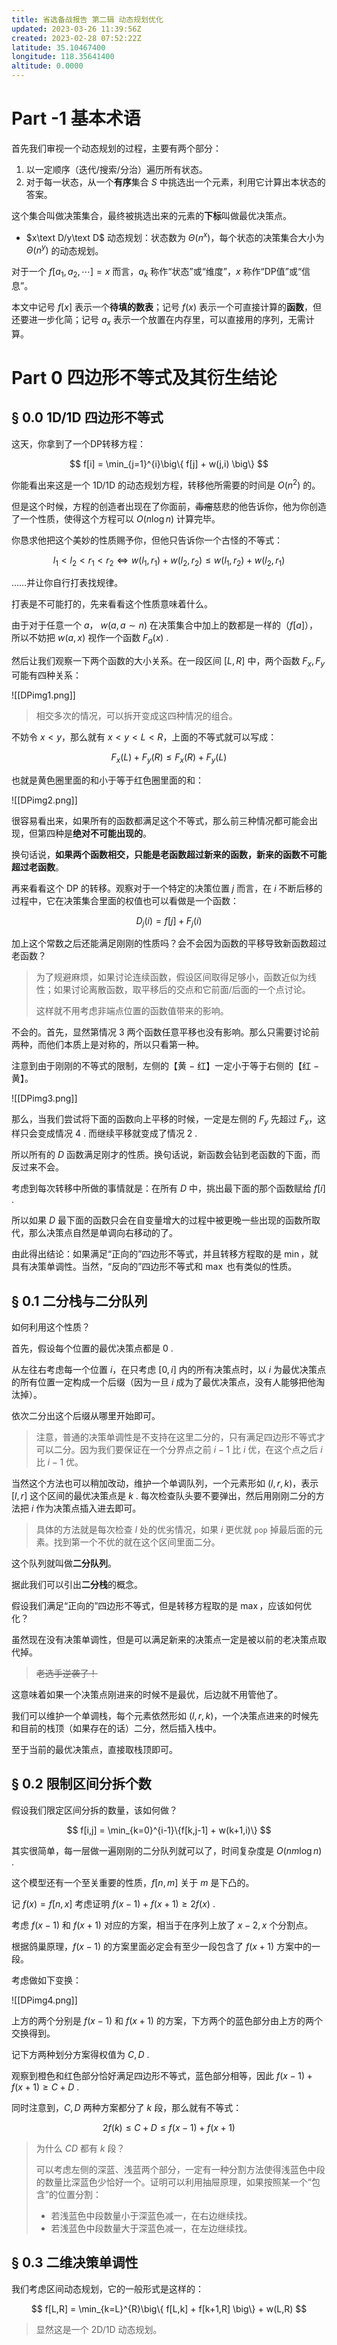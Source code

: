 ```yaml
---
title: 省选备战报告 第二辑 动态规划优化
updated: 2023-03-26 11:39:56Z
created: 2023-02-28 07:52:22Z
latitude: 35.10467400
longitude: 118.35641400
altitude: 0.0000
---
```


# Part -1 基本术语

首先我们审视一个动态规划的过程，主要有两个部分：

1. 以一定顺序（迭代/搜索/分治）遍历所有状态。
2. 对于每一状态，从一个**有序**集合 $S$ 中挑选出一个元素，利用它计算出本状态的答案。

这个集合叫做决策集合，最终被挑选出来的元素的**下标**叫做最优决策点。

- $x\text D/y\text D$ 动态规划：状态数为 $\Theta(n^x)$，每个状态的决策集合大小为 $\Theta(n^y)$ 的动态规划。

对于一个 $f[a_1,a_2,\cdots] = x$ 而言，$a_k$ 称作“状态”或“维度”，$x$ 称作“DP值”或“信息”。

本文中记号 $f[x]$ 表示一个**待填的数表**；记号 $f(x)$ 表示一个可直接计算的**函数**，但还要进一步化简；记号 $a_x$ 表示一个放置在内存里，可以直接用的序列，无需计算。

# Part 0 四边形不等式及其衍生结论

## § 0.0 1D/1D 四边形不等式

这天，你拿到了一个DP转移方程：

$$
f[i] = \min_{j=1}^{i}\big\{ f[j] + w(j,i) \big\}
$$

你能看出来这是一个 $\text{1D/1D}$ 的动态规划方程，转移他所需要的时间是 $O(n^2)$ 的。

但是这个时候，方程的创造者出现在了你面前，~~毒瘤~~慈悲的他告诉你，他为你创造了一个性质，使得这个方程可以 $O(n\log n)$ 计算完毕。

你恳求他把这个美妙的性质赐予你，但他只告诉你一个古怪的不等式：

$$
l_1<l_2<r_1<r_2 \Leftrightarrow w(l_1,r_1) + w(l_2,r_2) \leq w(l_1,r_2) + w(l_2,r_1)
$$

……并让你自行打表找规律。

打表是不可能打的，先来看看这个性质意味着什么。

由于对于任意一个 $a$， $w(a,a\sim n)$ 在决策集合中加上的数都是一样的（$f[a]$），所以不妨把 $w(a,x)$ 视作一个函数 $F_a(x)$ .

然后让我们观察一下两个函数的大小关系。在一段区间 $[L,R]$ 中，两个函数 $F_x,F_y$ 可能有四种关系：

![[DPimg1.png]]

> 相交多次的情况，可以拆开变成这四种情况的组合。

不妨令 $x<y$，那么就有 $x<y<L<R$，上面的不等式就可以写成：

$$
F_x(L) + F_y(R) \leq F_x(R) + F_y(L)
$$

也就是黄色圈里面的和小于等于红色圈里面的和：

![[DPimg2.png]]

很容易看出来，如果所有的函数都满足这个不等式，那么前三种情况都可能会出现，但第四种是**绝对不可能出现的**。

换句话说，**如果两个函数相交，只能是老函数超过新来的函数，新来的函数不可能超过老函数**。

再来看看这个 DP 的转移。观察对于一个特定的决策位置 $j$ 而言，在 $i$ 不断后移的过程中，它在决策集合里面的权值也可以看做是一个函数：

$$
D_j(i) = f[j] + F_j(i)
$$

加上这个常数之后还能满足刚刚的性质吗？会不会因为函数的平移导致新函数超过老函数？

> 为了规避麻烦，如果讨论连续函数，假设区间取得足够小，函数近似为线性；如果讨论离散函数，取平移后的交点和它前面/后面的一个点讨论。
> 
> 这样就不用考虑非端点位置的函数值带来的影响。

不会的。首先，显然第情况 $3$ 两个函数任意平移也没有影响。那么只需要讨论前两种，而他们本质上是对称的，所以只看第一种。

注意到由于刚刚的不等式的限制，左侧的【黄 $-$ 红】一定小于等于右侧的【红 $-$ 黄】。

![[DPimg3.png]]

那么，当我们尝试将下面的函数向上平移的时候，一定是左侧的 $F_y$ 先超过 $F_x$，这样只会变成情况 $4$ . 而继续平移就变成了情况 $2$ .

所以所有的 $D$ 函数满足刚才的性质。换句话说，新函数会钻到老函数的下面，而反过来不会。

考虑到每次转移中所做的事情就是：在所有 $D$ 中，挑出最下面的那个函数赋给 $f[i]$ .

所以如果 $D$ 最下面的函数只会在自变量增大的过程中被更晚一些出现的函数所取代，那么决策点自然是单调向右移动的了。

由此得出结论：如果满足“正向的”四边形不等式，并且转移方程取的是 $\min$，就具有决策单调性。当然，“反向的”四边形不等式和 $\max$ 也有类似的性质。

## § 0.1 二分栈与二分队列

如何利用这个性质？

首先，假设每个位置的最优决策点都是 $0$ .

从左往右考虑每一个位置 $i$，在只考虑 $[0,i]$ 内的所有决策点时，以 $i$ 为最优决策点的所有位置一定构成一个后缀（因为一旦 $i$ 成为了最优决策点，没有人能够把他淘汰掉）。

依次二分出这个后缀从哪里开始即可。

> 注意，普通的决策单调性是不支持在这里二分的，只有满足四边形不等式才可以二分。因为我们要保证在一个分界点之前 $i-1$ 比 $i$ 优，在这个点之后 $i$ 比 $i-1$ 优。

当然这个方法也可以稍加改动，维护一个单调队列，一个元素形如 $(l,r,k)$，表示 $[l,r]$ 这个区间的最优决策点是 $k$ . 每次检查队头要不要弹出，然后用刚刚二分的方法把 $i$ 作为决策点插入进去即可。

> 具体的方法就是每次检查 $l$ 处的优劣情况，如果 $i$ 更优就 `pop` 掉最后面的元素。找到第一个不优的就在这个区间里面二分。

这个队列就叫做**二分队列**。

据此我们可以引出**二分栈**的概念。

假设我们满足“正向的”四边形不等式，但是转移方程取的是 $\max$，应该如何优化？

虽然现在没有决策单调性，但是可以满足新来的决策点一定是被以前的老决策点取代掉。

> ~~老选手逆袭了！~~

这意味着如果一个决策点刚进来的时候不是最优，后边就不用管他了。

我们可以维护一个单调栈，每个元素依然形如 $(l,r,k)$，一个决策点进来的时候先和目前的栈顶（如果存在的话）二分，然后插入栈中。

至于当前的最优决策点，直接取栈顶即可。

## § 0.2 限制区间分拆个数

假设我们限定区间分拆的数量，该如何做？

$$
f[i,j] = \min_{k=0}^{i-1}\{f[k,j-1] + w(k+1,i)\}
$$

其实很简单，每一层做一遍刚刚的二分队列就可以了，时间复杂度是 $O(nm\log n)$ .

这个模型还有一个至关重要的性质，$f[n,m]$ 关于 $m$ 是下凸的。

记 $f(x) = f[n,x]$ 考虑证明 $f(x-1) + f(x+1) \geq 2f(x)$ .

考虑 $f(x-1)$ 和 $f(x+1)$ 对应的方案，相当于在序列上放了 $x-2,x$ 个分割点。

根据鸽巢原理，$f(x-1)$ 的方案里面必定会有至少一段包含了 $f(x+1)$ 方案中的一段。

考虑做如下变换：

![[DPimg4.png]]

上方的两个分别是 $f(x-1)$ 和 $f(x+1)$ 的方案，下方两个的蓝色部分由上方的两个交换得到。

记下方两种划分方案得权值为 $C,D$ .

观察到橙色和红色部分恰好满足四边形不等式，蓝色部分相等，因此 $f(x-1) + f(x+1)\geq C+D$ .

同时注意到，$C,D$ 两种方案都分了 $k$ 段，那么就有不等式：

$$
2f(k) \leq C+D \leq f(x-1) + f(x+1)
$$

> 为什么 $CD$ 都有 $k$ 段？
> 
> 可以考虑左侧的深蓝、浅蓝两个部分，一定有一种分割方法使得浅蓝色中段的数量比深蓝色少恰好一个。证明可以利用抽屉原理，如果按照某一个“包含”的位置分割：
> - 若浅蓝色中段数量小于深蓝色减一，在右边继续找。
> - 若浅蓝色中段数量大于深蓝色减一，在左边继续找。

## § 0.3 二维决策单调性

我们考虑区间动态规划，它的一般形式是这样的：

$$
f[L,R] = \min_{k=L}^{R}\big\{ f[L,k] + f[k+1,R] \big\} + w(L,R)
$$

> 显然这是一个 2D/1D 动态规划。
